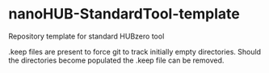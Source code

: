 # nanoHUB-StandardTool-template
Repository template for standard HUBzero tool

.keep files are present to force git to track initially empty directories.
Should the directories become populated the .keep file can be removed.
